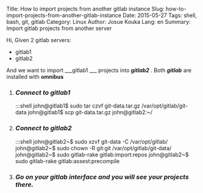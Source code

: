 Title: How to import projects from another gitlab instance
Slug: how-to-import-projects-from-another-gitlab-instance
Date: 2015-05-27
Tags: shell, bash, git, gitlab
Category: Linux
Author: Josue Kouka
Lang: en
Summary: Import gitlab projects from another server

Hi, 
Given 2 gitlab servers:

* gitlab1
* gitlab2

And we want to import ___gitlab1 ___ projects into ___gitlab2___ . Both ***gitlab*** are installed with **omnibus** 

1. ### _Connect to gitlab1_ 

    :::shell
    john@gitlab1$ sudo tar czvf git-data.tar.gz /var/opt/gitlab/git-data
    john@gitlab1$ scp git-data.tar.gz john@gitlab2:~/

2. ### _Connect to gitlab2_

    :::shell
    john@gitlab2~$ sudo xzvf git-data -C /var/opt/gitlab/
    john@gitlab2~$ sudo chown -R git:git /var/opt/gitlab/git-data/
    john@gitlab2~$ sudo gitlab-rake gitlab:import:repos
    john@gitlab2~$ sudo gitlab-rake gitlab:assest:precompile

3. ### _Go on your gitlab interface and you will see your **projects** there._
